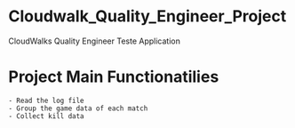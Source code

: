 # Cloudwalk_Quality_Engineer_Project
CloudWalks Quality Engineer Teste Application

# Project Main Functionatilies 

    - Read the log file
    - Group the game data of each match
    - Collect kill data
